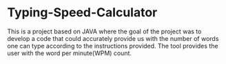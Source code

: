 # Typing-Speed-Calculator
This is a project based on JAVA where the goal of the project was to develop a code that could accurately provide us  with the number of words one can type according to the instructions provided. The tool provides the user with the  word per minute(WPM) count.
